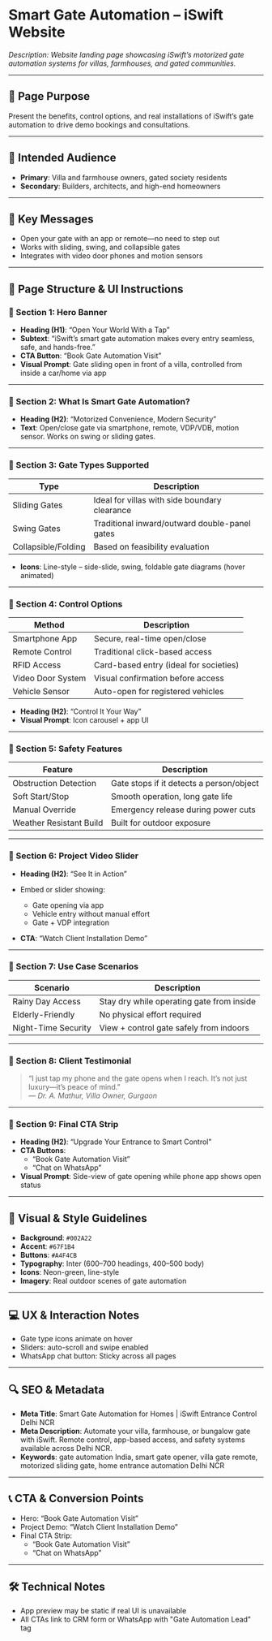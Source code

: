 # Smart Gate Automation – iSwift Website

_Description: Website landing page showcasing iSwift’s motorized gate automation systems for villas, farmhouses, and gated communities._

---

## 🎯 Page Purpose

Present the benefits, control options, and real installations of iSwift’s gate automation to drive demo bookings and consultations.

---

## 👥 Intended Audience

- **Primary**: Villa and farmhouse owners, gated society residents
- **Secondary**: Builders, architects, and high-end homeowners

---

## 🔑 Key Messages

- Open your gate with an app or remote—no need to step out
- Works with sliding, swing, and collapsible gates
- Integrates with video door phones and motion sensors

---

## 🧱 Page Structure & UI Instructions

### 🔹 Section 1: Hero Banner

- **Heading (H1)**: “Open Your World With a Tap”
- **Subtext**: “iSwift’s smart gate automation makes every entry seamless, safe, and hands-free.”
- **CTA Button**: “Book Gate Automation Visit”
- **Visual Prompt**: Gate sliding open in front of a villa, controlled from inside a car/home via app

---

### 🔹 Section 2: What Is Smart Gate Automation?

- **Heading (H2)**: “Motorized Convenience, Modern Security”
- **Text**: Open/close gate via smartphone, remote, VDP/VDB, motion sensor. Works on swing or sliding gates.

---

### 🔹 Section 3: Gate Types Supported

| Type                   | Description                                                  |
|------------------------|--------------------------------------------------------------|
| Sliding Gates          | Ideal for villas with side boundary clearance                |
| Swing Gates            | Traditional inward/outward double-panel gates                |
| Collapsible/Folding    | Based on feasibility evaluation                              |

- **Icons**: Line-style – side-slide, swing, foldable gate diagrams (hover animated)

---

### 🔹 Section 4: Control Options

| Method             | Description                                         |
|--------------------|-----------------------------------------------------|
| Smartphone App     | Secure, real-time open/close                        |
| Remote Control     | Traditional click-based access                      |
| RFID Access        | Card-based entry (ideal for societies)              |
| Video Door System  | Visual confirmation before access                   |
| Vehicle Sensor     | Auto-open for registered vehicles                   |

- **Heading (H2)**: “Control It Your Way”
- **Visual Prompt**: Icon carousel + app UI

---

### 🔹 Section 5: Safety Features

| Feature                  | Description                                             |
|--------------------------|---------------------------------------------------------|
| Obstruction Detection    | Gate stops if it detects a person/object                |
| Soft Start/Stop          | Smooth operation, long gate life                        |
| Manual Override          | Emergency release during power cuts                     |
| Weather Resistant Build  | Built for outdoor exposure                              |

---

### 🔹 Section 6: Project Video Slider

- **Heading (H2)**: “See It in Action”
- Embed or slider showing:
  - Gate opening via app
  - Vehicle entry without manual effort
  - Gate + VDP integration

- **CTA**: “Watch Client Installation Demo”

---

### 🔹 Section 7: Use Case Scenarios

| Scenario             | Description                                                 |
|----------------------|-------------------------------------------------------------|
| Rainy Day Access     | Stay dry while operating gate from inside                   |
| Elderly-Friendly     | No physical effort required                                 |
| Night-Time Security  | View + control gate safely from indoors                     |

---

### 🔹 Section 8: Client Testimonial

> “I just tap my phone and the gate opens when I reach. It’s not just luxury—it’s peace of mind.”  
— *Dr. A. Mathur, Villa Owner, Gurgaon*

---

### 🔹 Section 9: Final CTA Strip

- **Heading (H2)**: “Upgrade Your Entrance to Smart Control”
- **CTA Buttons**:
  - “Book Gate Automation Visit”
  - “Chat on WhatsApp”
- **Visual Prompt**: Side-view of gate opening while phone app shows open status

---

## 🎨 Visual & Style Guidelines

- **Background**: `#002A22`
- **Accent**: `#67F1B4`
- **Buttons**: `#A4F4CB`
- **Typography**: Inter (600–700 headings, 400–500 body)
- **Icons**: Neon-green, line-style
- **Imagery**: Real outdoor scenes of gate automation

---

## 💻 UX & Interaction Notes

- Gate type icons animate on hover
- Sliders: auto-scroll and swipe enabled
- WhatsApp chat button: Sticky across all pages

---

## 🔍 SEO & Metadata

- **Meta Title**: Smart Gate Automation for Homes | iSwift Entrance Control Delhi NCR
- **Meta Description**: Automate your villa, farmhouse, or bungalow gate with iSwift. Remote control, app-based access, and safety systems available across Delhi NCR.
- **Keywords**: gate automation India, smart gate opener, villa gate remote, motorized sliding gate, home entrance automation Delhi NCR

---

## 📞 CTA & Conversion Points

- Hero: “Book Gate Automation Visit”
- Project Demo: “Watch Client Installation Demo”
- Final CTA Strip:
  - “Book Gate Automation Visit”
  - “Chat on WhatsApp”

---

## 🛠 Technical Notes

- App preview may be static if real UI is unavailable
- All CTAs link to CRM form or WhatsApp with "Gate Automation Lead" tag
